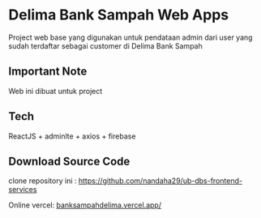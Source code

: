 # Delima Bank Sampah Web Apps

Project web base yang digunakan untuk pendataan admin dari user yang sudah terdaftar sebagai customer di Delima Bank Sampah

## Important Note
Web ini dibuat untuk project

## Tech
ReactJS + adminlte + axios + firebase 

## Download Source Code
clone repository ini :
https://github.com/nandaha29/ub-dbs-frontend-services

Online vercel:
[banksampahdelima.vercel.app/](https://banksampahdelima.vercel.app/)
